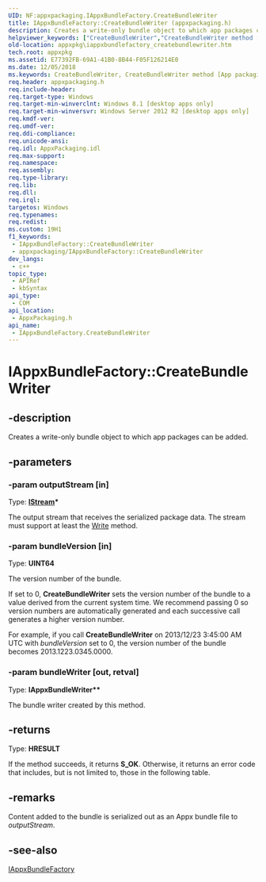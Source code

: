 ```yaml
---
UID: NF:appxpackaging.IAppxBundleFactory.CreateBundleWriter
title: IAppxBundleFactory::CreateBundleWriter (appxpackaging.h)
description: Creates a write-only bundle object to which app packages can be added.
helpviewer_keywords: ["CreateBundleWriter","CreateBundleWriter method [App packaging and management]","CreateBundleWriter method [App packaging and management]","IAppxBundleFactory interface","IAppxBundleFactory interface [App packaging and management]","CreateBundleWriter method","IAppxBundleFactory.CreateBundleWriter","IAppxBundleFactory::CreateBundleWriter","appxpackaging/IAppxBundleFactory::CreateBundleWriter","appxpkg.iappxbundlefactory_createbundlewriter"]
old-location: appxpkg\iappxbundlefactory_createbundlewriter.htm
tech.root: appxpkg
ms.assetid: E77392FB-69A1-41B0-8B44-F05F126214E0
ms.date: 12/05/2018
ms.keywords: CreateBundleWriter, CreateBundleWriter method [App packaging and management], CreateBundleWriter method [App packaging and management],IAppxBundleFactory interface, IAppxBundleFactory interface [App packaging and management],CreateBundleWriter method, IAppxBundleFactory.CreateBundleWriter, IAppxBundleFactory::CreateBundleWriter, appxpackaging/IAppxBundleFactory::CreateBundleWriter, appxpkg.iappxbundlefactory_createbundlewriter
req.header: appxpackaging.h
req.include-header: 
req.target-type: Windows
req.target-min-winverclnt: Windows 8.1 [desktop apps only]
req.target-min-winversvr: Windows Server 2012 R2 [desktop apps only]
req.kmdf-ver: 
req.umdf-ver: 
req.ddi-compliance: 
req.unicode-ansi: 
req.idl: AppxPackaging.idl
req.max-support: 
req.namespace: 
req.assembly: 
req.type-library: 
req.lib: 
req.dll: 
req.irql: 
targetos: Windows
req.typenames: 
req.redist: 
ms.custom: 19H1
f1_keywords:
 - IAppxBundleFactory::CreateBundleWriter
 - appxpackaging/IAppxBundleFactory::CreateBundleWriter
dev_langs:
 - c++
topic_type:
 - APIRef
 - kbSyntax
api_type:
 - COM
api_location:
 - AppxPackaging.h
api_name:
 - IAppxBundleFactory.CreateBundleWriter
---
```


# IAppxBundleFactory::CreateBundleWriter


## -description

Creates a write-only bundle object to which app packages can be added.

## -parameters

### -param outputStream [in]

Type: <b><a href="https://docs.microsoft.com/windows/desktop/api/objidl/nn-objidl-istream">IStream</a>*</b>

The output stream that receives the serialized package data. The stream must support at least the  <a href="https://docs.microsoft.com/windows/desktop/api/objidl/nf-objidl-isequentialstream-write">Write</a> method.

### -param bundleVersion [in]

Type: <b>UINT64</b>

The version number of the bundle.

 If set to 0, <b>CreateBundleWriter</b> sets the version number of the bundle to a value derived from the current system time.  We recommend passing 0 so version numbers are automatically generated and each successive call generates a higher version number.


For example, if you call <b>CreateBundleWriter</b> on 2013/12/23 3:45:00 AM UTC with <i>bundleVersion</i> set to 0, the version number of the bundle becomes 2013.1223.0345.0000.

### -param bundleWriter [out, retval]

Type: <b>IAppxBundleWriter**</b>

The bundle writer created by this method.

## -returns

Type: <b>HRESULT</b>

If the method succeeds, it returns <b>S_OK</b>. Otherwise, it returns an error code that includes, but is not limited to, those in the following table.

## -remarks

Content added to the bundle is serialized out as an Appx bundle file to <i>outputStream</i>.

## -see-also

<a href="https://docs.microsoft.com/windows/desktop/api/appxpackaging/nn-appxpackaging-iappxbundlefactory">IAppxBundleFactory</a>

